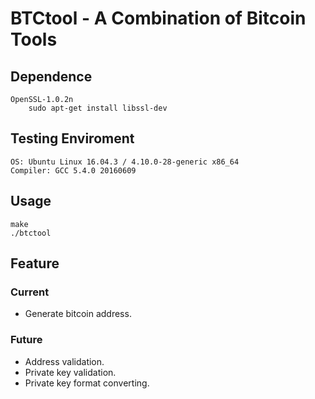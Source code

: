 BTCtool - A Combination of Bitcoin Tools
================================================================================
Dependence
--------------------------------------------------------------------------------
	OpenSSL-1.0.2n
		sudo apt-get install libssl-dev

Testing Enviroment
--------------------------------------------------------------------------------
	OS: Ubuntu Linux 16.04.3 / 4.10.0-28-generic x86_64
	Compiler: GCC 5.4.0 20160609

Usage
--------------------------------------------------------------------------------
	make
	./btctool

Feature
--------------------------------------------------------------------------------
### Current
* Generate bitcoin address.
### Future
* Address validation.
* Private key validation.
* Private key format converting.
